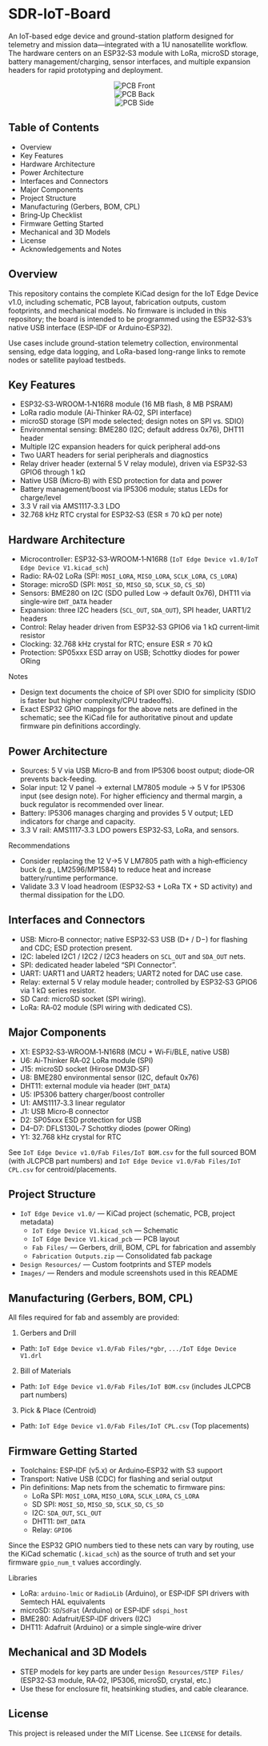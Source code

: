 # SDR‑IoT‑Board

An IoT-based edge device and ground-station platform designed for telemetry and mission data—integrated with a 1U nanosatellite workflow. The hardware centers on an ESP32‑S3 module with LoRa, microSD storage, battery management/charging, sensor interfaces, and multiple expansion headers for rapid prototyping and deployment.

<p align="center">
  <img alt="PCB Front" src="Images/PCB_front_view.png" />
  <br/>
  <img alt="PCB Back" src="Images/PCB_back_view.png" />
  <br/>
  <img alt="PCB Side" src="Images/PCB_side_view.png" />
  <br/>
</p>

## Table of Contents

- Overview
- Key Features
- Hardware Architecture
- Power Architecture
- Interfaces and Connectors
- Major Components
- Project Structure
- Manufacturing (Gerbers, BOM, CPL)
- Bring‑Up Checklist
- Firmware Getting Started
- Mechanical and 3D Models
- License
- Acknowledgements and Notes

## Overview

This repository contains the complete KiCad design for the IoT Edge Device v1.0, including schematic, PCB layout, fabrication outputs, custom footprints, and mechanical models. No firmware is included in this repository; the board is intended to be programmed using the ESP32‑S3’s native USB interface (ESP‑IDF or Arduino‑ESP32).

Use cases include ground-station telemetry collection, environmental sensing, edge data logging, and LoRa-based long-range links to remote nodes or satellite payload testbeds.

## Key Features

- ESP32‑S3‑WROOM‑1‑N16R8 module (16 MB flash, 8 MB PSRAM)
- LoRa radio module (Ai‑Thinker RA‑02, SPI interface)
- microSD storage (SPI mode selected; design notes on SPI vs. SDIO)
- Environmental sensing: BME280 (I2C; default address 0x76), DHT11 header
- Multiple I2C expansion headers for quick peripheral add‑ons
- Two UART headers for serial peripherals and diagnostics
- Relay driver header (external 5 V relay module), driven via ESP32‑S3 GPIO6 through 1 kΩ
- Native USB (Micro‑B) with ESD protection for data and power
- Battery management/boost via IP5306 module; status LEDs for charge/level
- 3.3 V rail via AMS1117‑3.3 LDO
- 32.768 kHz RTC crystal for ESP32‑S3 (ESR ≤ 70 kΩ per note)

## Hardware Architecture

- Microcontroller: ESP32‑S3‑WROOM‑1‑N16R8 (`IoT Edge Device v1.0/IoT Edge Device V1.kicad_sch`)
- Radio: RA‑02 LoRa (SPI: `MOSI_LORA`, `MISO_LORA`, `SCLK_LORA`, `CS_LORA`)
- Storage: microSD (SPI: `MOSI_SD`, `MISO_SD`, `SCLK_SD`, `CS_SD`)
- Sensors: BME280 on I2C (SDO pulled Low → default 0x76), DHT11 via single‑wire `DHT_DATA` header
- Expansion: three I2C headers (`SCL_OUT`, `SDA_OUT`), SPI header, UART1/2 headers
- Control: Relay header driven from ESP32‑S3 GPIO6 via 1 kΩ current‑limit resistor
- Clocking: 32.768 kHz crystal for RTC; ensure ESR ≤ 70 kΩ
- Protection: SP05xxx ESD array on USB; Schottky diodes for power ORing

Notes
- Design text documents the choice of SPI over SDIO for simplicity (SDIO is faster but higher complexity/CPU tradeoffs).
- Exact ESP32 GPIO mappings for the above nets are defined in the schematic; see the KiCad file for authoritative pinout and update firmware pin definitions accordingly.

## Power Architecture

- Sources: 5 V via USB Micro‑B and from IP5306 boost output; diode‑OR prevents back‑feeding.
- Solar input: 12 V panel → external LM7805 module → 5 V for IP5306 input (see design note). For higher efficiency and thermal margin, a buck regulator is recommended over linear.
- Battery: IP5306 manages charging and provides 5 V output; LED indicators for charge and capacity.
- 3.3 V rail: AMS1117‑3.3 LDO powers ESP32‑S3, LoRa, and sensors.

Recommendations
- Consider replacing the 12 V→5 V LM7805 path with a high‑efficiency buck (e.g., LM2596/MP1584) to reduce heat and increase battery/runtime performance.
- Validate 3.3 V load headroom (ESP32‑S3 + LoRa TX + SD activity) and thermal dissipation for the LDO.

## Interfaces and Connectors

- USB: Micro‑B connector; native ESP32‑S3 USB (D+ / D−) for flashing and CDC; ESD protection present.
- I2C: labeled I2C1 / I2C2 / I2C3 headers on `SCL_OUT` and `SDA_OUT` nets.
- SPI: dedicated header labeled “SPI Connector”.
- UART: UART1 and UART2 headers; UART2 noted for DAC use case.
- Relay: external 5 V relay module header; controlled by ESP32‑S3 GPIO6 via 1 kΩ series resistor.
- SD Card: microSD socket (SPI wiring).
- LoRa: RA‑02 module (SPI wiring with dedicated CS).

## Major Components

- X1: ESP32‑S3‑WROOM‑1‑N16R8 (MCU + Wi‑Fi/BLE, native USB)
- U6: Ai‑Thinker RA‑02 LoRa module (SPI)
- J15: microSD socket (Hirose DM3D‑SF)
- U8: BME280 environmental sensor (I2C, default 0x76)
- DHT11: external module via header (`DHT_DATA`)
- U5: IP5306 battery charger/boost controller
- U1: AMS1117‑3.3 linear regulator
- J1: USB Micro‑B connector
- D2: SP05xxx ESD protection for USB
- D4–D7: DFLS130L‑7 Schottky diodes (power ORing)
- Y1: 32.768 kHz crystal for RTC

See `IoT Edge Device v1.0/Fab Files/IoT BOM.csv` for the full sourced BOM (with JLCPCB part numbers) and `IoT Edge Device v1.0/Fab Files/IoT CPL.csv` for centroid/placements.

## Project Structure

- `IoT Edge Device v1.0/` — KiCad project (schematic, PCB, project metadata)
  - `IoT Edge Device V1.kicad_sch` — Schematic
  - `IoT Edge Device V1.kicad_pcb` — PCB layout
  - `Fab Files/` — Gerbers, drill, BOM, CPL for fabrication and assembly
  - `Fabrication Outputs.zip` — Consolidated fab package
- `Design Resources/` — Custom footprints and STEP models
- `Images/` — Renders and module screenshots used in this README

## Manufacturing (Gerbers, BOM, CPL)

All files required for fab and assembly are provided:

1) Gerbers and Drill
- Path: `IoT Edge Device v1.0/Fab Files/*gbr`, `.../IoT Edge Device V1.drl`

2) Bill of Materials
- Path: `IoT Edge Device v1.0/Fab Files/IoT BOM.csv` (includes JLCPCB part numbers)

3) Pick & Place (Centroid)
- Path: `IoT Edge Device v1.0/Fab Files/IoT CPL.csv` (Top placements)

## Firmware Getting Started

- Toolchains: ESP‑IDF (v5.x) or Arduino‑ESP32 with S3 support
- Transport: Native USB (CDC) for flashing and serial output
- Pin definitions: Map nets from the schematic to firmware pins:
  - LoRa SPI: `MOSI_LORA`, `MISO_LORA`, `SCLK_LORA`, `CS_LORA`
  - SD SPI: `MOSI_SD`, `MISO_SD`, `SCLK_SD`, `CS_SD`
  - I2C: `SDA_OUT`, `SCL_OUT`
  - DHT11: `DHT_DATA`
  - Relay: `GPIO6`

Since the ESP32 GPIO numbers tied to these nets can vary by routing, use the KiCad schematic (`.kicad_sch`) as the source of truth and set your firmware `gpio_num_t` values accordingly.

Libraries
- LoRa: `arduino-lmic` or `RadioLib` (Arduino), or ESP‑IDF SPI drivers with Semtech HAL equivalents
- microSD: `SD`/`SdFat` (Arduino) or ESP‑IDF `sdspi_host`
- BME280: Adafruit/ESP‑IDF drivers (I2C)
- DHT11: Adafruit (Arduino) or a simple single‑wire driver

## Mechanical and 3D Models

- STEP models for key parts are under `Design Resources/STEP Files/` (ESP32‑S3 module, RA‑02, IP5306, microSD, crystal, etc.)
- Use these for enclosure fit, heatsinking studies, and cable clearance.

## License

This project is released under the MIT License. See `LICENSE` for details.
